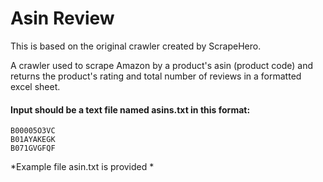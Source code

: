 # Asin Review
This is based on the original crawler created by ScrapeHero.

A crawler used to scrape Amazon by a product's asin (product code) and returns the product's
rating and total number of reviews in a formatted excel sheet.

#### Input should be a text file named asins.txt in this format:
```
B00005O3VC
B01AYAKEGK
B071GVGFQF
```

*Example file asin.txt is provided *

